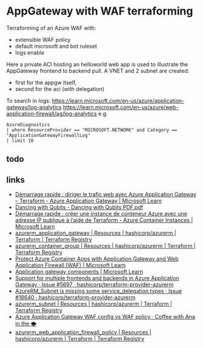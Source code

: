 # AppGateway with WAF terraforming

Terraforming of an Azure WAF with:
- extensible WAF policy
- default microsoft and bot ruleset
- logs enable

Here a private ACI hosting an helloworld web app is used to illustrate the AppGateway frontend to backend pull.
A VNET and 2 subnet are created:
- first for the appgw itself, 
- second for the aci (with delegation)

To search in logs: 
https://learn.microsoft.com/en-us/azure/application-gateway/log-analytics
https://learn.microsoft.com/en-us/azure/web-application-firewall/ag/log-analytics
e.g.
```
AzureDiagnostics 
| where ResourceProvider == "MICROSOFT.NETWORK" and Category == "ApplicationGatewayFirewallLog"
| limit 10
```

## todo

## links
- [Démarrage rapide : diriger le trafic web avec Azure Application Gateway – Terraform - Azure Application Gateway | Microsoft Learn](https://learn.microsoft.com/fr-fr/azure/application-gateway/quick-create-terraform)
- [Dancing with Qubits - Dancing with Qubits PDF.pdf](file:///C:/Users/mathi/Downloads/Dancing%20with%20Qubits%20PDF.pdf)
- [Démarrage rapide : créer une instance de conteneur Azure avec une adresse IP publique à l’aide de Terraform - Azure Container Instances | Microsoft Learn](https://learn.microsoft.com/fr-fr/azure/container-instances/container-instances-quickstart-terraform)
- [azurerm_application_gateway | Resources | hashicorp/azurerm | Terraform | Terraform Registry](https://registry.terraform.io/providers/hashicorp/azurerm/latest/docs/resources/application_gateway#ip_addresses-2)
- [azurerm_container_group | Resources | hashicorp/azurerm | Terraform | Terraform Registry](https://registry.terraform.io/providers/hashicorp/azurerm/latest/docs/resources/container_group)
- [Protect Azure Container Apps with Application Gateway and Web Application Firewall (WAF) | Microsoft Learn](https://learn.microsoft.com/en-us/azure/container-apps/waf-app-gateway?tabs=default-domain)
- [Application gateway components | Microsoft Learn](https://learn.microsoft.com/en-us/azure/application-gateway/application-gateway-components)
- [Support for multiple frontends and backends in Azure Application Gateway · Issue #5697 · hashicorp/terraform-provider-azurerm](https://github.com/hashicorp/terraform-provider-azurerm/issues/5697)
- [AzureRM_Subnet is missing some service_delegation types · Issue #18640 · hashicorp/terraform-provider-azurerm](https://github.com/hashicorp/terraform-provider-azurerm/issues/18640)
- [azurerm_subnet | Resources | hashicorp/azurerm | Terraform | Terraform Registry](https://registry.terraform.io/providers/hashicorp/azurerm/latest/docs/resources/subnet)
- [Azure Application Gateway WAF config vs WAF policy · Coffee with Ana in the 🌩️](https://coffeewithana.cloud/posts/azure-waf-configurations/)
- [azurerm_web_application_firewall_policy | Resources | hashicorp/azurerm | Terraform | Terraform Registry](https://registry.terraform.io/providers/hashicorp/Azurerm/latest/docs/resources/web_application_firewall_policy)
